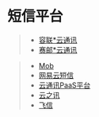 # 短信平台  

> - [容联*云通讯](https://www.yuntongxun.com/)  
> - [赛邮*云通讯](https://www.mysubmail.com/)  

> - [Mob](www.mob.com)  
> - [网易云短信](http://netease.im/sms?from=bdjjdx1319)  
> - [云通讯PaaS平台](https://www.e253.com/)  
> - [云之讯](http://www.ucpaas.com/)  
> - [飞信](https://www.cmpassport.com/umc/)  

